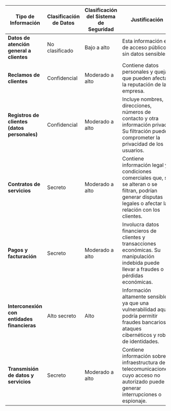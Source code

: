 

| **Tipo de Información**                      | **Clasificación de Datos** | **Clasificación del Sistema de Seguridad** | Justificación                                                                                                                                                  |
| -------------------------------------------- | -------------------------- | ------------------------------------------ | -------------------------------------------------------------------------------------------------------------------------------------------------------------- |
| **Datos de atención general a clientes**     | No clasificado             | Bajo a alto                                | Esta información es de acceso público, sin datos sensibles.\|                                                                                                  |
| **Reclamos de clientes**                     | Confidencial               | Moderado a alto                            | Contiene datos personales y quejas que pueden afectar la reputación de la empresa.                                                                             |
| **Registros de clientes (datos personales)** | Confidencial               | Moderado a alto                            | Incluye nombres, direcciones, números de contacto y otra información privada. Su filtración puede comprometer la privacidad de los usuarios.                   |
| **Contratos de servicios**                   | Secreto                    | Moderado a alto                            | Contiene información legal y condiciones comerciales que, si se alteran o se filtran, podrían generar disputas legales o afectar la relación con los clientes. |
| **Pagos y facturación**                      | Secreto                    | Moderado a alto                            | Involucra datos financieros de clientes y transacciones económicas. Su manipulación indebida puede llevar a fraudes o pérdidas económicas.                     |
| **Interconexión con entidades financieras**  | Alto secreto               | Alto                                       | Información altamente sensible, ya que una vulnerabilidad aquí podría permitir fraudes bancarios, ataques cibernéticos y robo de identidades.                  |
| **Transmisión de datos y servicios**         | Secreto                    | Moderado a alto                            | Contiene información sobre la infraestructura de telecomunicaciones, cuyo acceso no autorizado puede generar interrupciones o espionaje.                       |